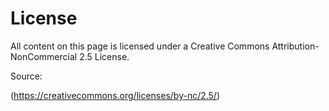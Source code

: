 License
=====

All content on this page is licensed under a Creative Commons Attribution-NonCommercial 2.5 License.

Source:

(https://creativecommons.org/licenses/by-nc/2.5/)

